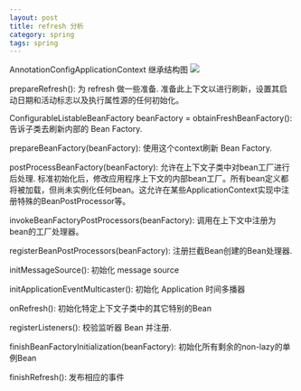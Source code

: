 ```yaml
---
layout: post
title: refresh 分析
category: spring
tags: spring
---
```

AnnotationConfigApplicationContext 继承结构图
![](https://raw.githubusercontent.com/SolitaryEagle/SolitaryEagle.github.io/master/images/AnnotationConfigApplicationContext.png)

prepareRefresh(): 为 refresh 做一些准备. 准备此上下文以进行刷新，设置其启动日期和活动标志以及执行属性源的任何初始化。

ConfigurableListableBeanFactory beanFactory = obtainFreshBeanFactory():告诉子类去刷新内部的 Bean Factory.

prepareBeanFactory(beanFactory): 使用这个context刷新 Bean Factory.

postProcessBeanFactory(beanFactory): 允许在上下文子类中对bean工厂进行后处理. 标准初始化后，修改应用程序上下文的内部bean工厂。所有bean定义都将被加载，但尚未实例化任何bean。这允许在某些ApplicationContext实现中注册特殊的BeanPostProcessor等。

invokeBeanFactoryPostProcessors(beanFactory): 调用在上下文中注册为bean的工厂处理器。

registerBeanPostProcessors(beanFactory): 注册拦截Bean创建的Bean处理器.

initMessageSource(): 初始化 message source

initApplicationEventMulticaster(): 初始化 Application 时间多播器

onRefresh(): 初始化特定上下文子类中的其它特别的Bean

registerListeners(): 校验监听器 Bean 并注册.

finishBeanFactoryInitialization(beanFactory): 初始化所有剩余的non-lazy的单例Bean

finishRefresh(): 发布相应的事件
